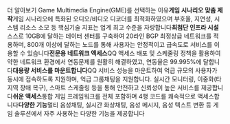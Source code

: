더 알아보기 Game Multimedia Engine(GME)를 선택하는 이유**게임 시나리오 맞춤 제작**게임 시나리오에 특화된 오디오/비디오 디코더를 최적화하였으며 부호율, 지연성, 시스템 리소스 소모 등 핵심기술 지표는 업계 최고 수준을 자랑합니다**최첨단 인프라 시설**스스로 10GB에 달하는 데이터 센터를 구축하여 20라인 BGP 최정상급 네트워크를 적용하며, 800개 이상에 달하는 노드를 통해 사용자는 안정적이고 급속도로 서비스를 이용할 수 있습니다**전문용 네트워크 액세스**QQ 액세스 배포 및 스케줄링 정책을 활용하여 약한 네트워크 환경에서 연동문제를 원활히 해결하였고, 연동율은 99.995%에 달합니다**대용량 서비스를 마운트합니다**QQ 서비스 성능을 마운트하여 억급 규모의 사용자가 동시에 접속하도록 지원하며, 억급 그룹채팅을 지원합니다. 실시간 모니터링, 이중화(타지역 장애 복구), 스마트 스케줄링 등을 통해 안전하고 신뢰성이 높은 서비스를 제공합니다**쉬운 액세스**통합 게임 프레임워크를 전체 포함하며 4행 코드를 쾌속적으로 액세스합니다**다양한 기능**멀티 음성채팅, 실시간 화상채팅, 음성 메시지, 음성 텍스트 변환 등 게임 솔루션에서 자주 사용하는 다양한 기능을 제공합니다
